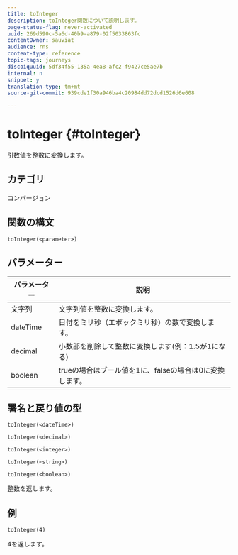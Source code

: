 ```yaml
---
title: toInteger
description: toInteger関数について説明します。
page-status-flag: never-activated
uuid: 269d590c-5a6d-40b9-a879-02f5033863fc
contentOwner: sauviat
audience: rns
content-type: reference
topic-tags: journeys
discoiquuid: 5df34f55-135a-4ea8-afc2-f9427ce5ae7b
internal: n
snippet: y
translation-type: tm+mt
source-git-commit: 939cde1f30a946ba4c20984dd72dcd1526d6e608

---
```



# toInteger {#toInteger}

引数値を整数に変換します。

## カテゴリ

コンバージョン

## 関数の構文

`toInteger(<parameter>)`

## パラメーター

| パラメーター | 説明 |
|--- |--- |
| 文字列 | 文字列値を整数に変換します。 |
| dateTime | 日付をミリ秒（エポックミリ秒）の数で変換します。 |
| decimal | 小数部を削除して整数に変換します(例：1.5が1になる) |
| boolean | trueの場合はブール値を1に、falseの場合は0に変換します。 |

## 署名と戻り値の型

`toInteger(<dateTime>)`

`toInteger(<decimal>)`

`toInteger(<integer>)`

`toInteger(<string>)`

`toInteger(<boolean>)`

整数を返します。

## 例

`toInteger(4)`

4を返します。
